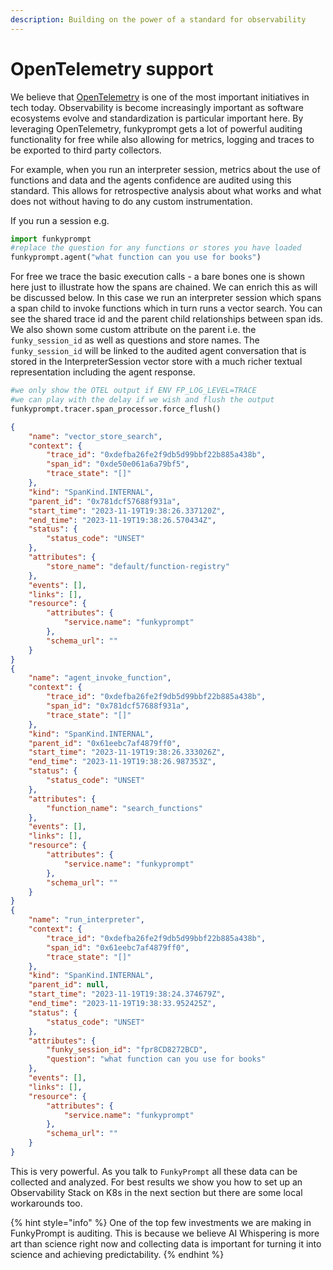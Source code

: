 ```yaml
---
description: Building on the power of a standard for observability
---
```


# OpenTelemetry support

We believe that [OpenTelemetry](https://opentelemetry.io/) is one of the most important initiatives in tech today. Observability is become increasingly important as software ecosystems evolve and standardization is particular important here. By leveraging OpenTelemetry, funkyprompt gets a lot of powerful auditing functionality for free while also allowing for metrics, logging and traces to be exported to third party collectors.&#x20;

For example, when you run an interpreter session, metrics about the use of functions and data and the agents confidence are audited using this standard. This allows for retrospective analysis about what works and what does not without having to do any custom instrumentation.&#x20;

If you run a session e.g.

```python
import funkyprompt
#replace the question for any functions or stores you have loaded
funkyprompt.agent("what function can you use for books")
```

For free we trace the basic execution calls - a bare bones one is shown here just to illustrate how the spans are chained. We can enrich this as will be discussed below. In this case we run an interpreter session which spans a span child to invoke functions which in turn runs a vector search. You can see the shared trace id and the parent child relationships between span ids. We also shown some custom attribute on the parent i.e. the `funky_session_id`  as well as questions and store names. The `funky_session_id` will be linked to the audited agent conversation that is stored in the InterpreterSession vector store with a much richer textual representation including the agent response.

```python
#we only show the OTEL output if ENV FP_LOG_LEVEL=TRACE
#we can play with the delay if we wish and flush the output
funkyprompt.tracer.span_processor.force_flush()
```

```json
{
    "name": "vector_store_search",
    "context": {
        "trace_id": "0xdefba26fe2f9db5d99bbf22b885a438b",
        "span_id": "0xde50e061a6a79bf5",
        "trace_state": "[]"
    },
    "kind": "SpanKind.INTERNAL",
    "parent_id": "0x781dcf57688f931a",
    "start_time": "2023-11-19T19:38:26.337120Z",
    "end_time": "2023-11-19T19:38:26.570434Z",
    "status": {
        "status_code": "UNSET"
    },
    "attributes": {
        "store_name": "default/function-registry"
    },
    "events": [],
    "links": [],
    "resource": {
        "attributes": {
            "service.name": "funkyprompt"
        },
        "schema_url": ""
    }
}
{
    "name": "agent_invoke_function",
    "context": {
        "trace_id": "0xdefba26fe2f9db5d99bbf22b885a438b",
        "span_id": "0x781dcf57688f931a",
        "trace_state": "[]"
    },
    "kind": "SpanKind.INTERNAL",
    "parent_id": "0x61eebc7af4879ff0",
    "start_time": "2023-11-19T19:38:26.333026Z",
    "end_time": "2023-11-19T19:38:26.987353Z",
    "status": {
        "status_code": "UNSET"
    },
    "attributes": {
        "function_name": "search_functions"
    },
    "events": [],
    "links": [],
    "resource": {
        "attributes": {
            "service.name": "funkyprompt"
        },
        "schema_url": ""
    }
}
{
    "name": "run_interpreter",
    "context": {
        "trace_id": "0xdefba26fe2f9db5d99bbf22b885a438b",
        "span_id": "0x61eebc7af4879ff0",
        "trace_state": "[]"
    },
    "kind": "SpanKind.INTERNAL",
    "parent_id": null,
    "start_time": "2023-11-19T19:38:24.374679Z",
    "end_time": "2023-11-19T19:38:33.952425Z",
    "status": {
        "status_code": "UNSET"
    },
    "attributes": {
        "funky_session_id": "fpr8CD8272BCD",
        "question": "what function can you use for books"
    },
    "events": [],
    "links": [],
    "resource": {
        "attributes": {
            "service.name": "funkyprompt"
        },
        "schema_url": ""
    }
}
```

This is very powerful. As you talk to `FunkyPrompt` all these data can be collected and analyzed. For best results we show you how to set up an Observability Stack on K8s in the next section but there are some local workarounds too.&#x20;

{% hint style="info" %}
One of the top few investments we are making in FunkyPrompt is auditing. This is because we believe AI Whispering is more art than science right now and collecting data is important for turning it into science and achieving predictability.&#x20;
{% endhint %}

